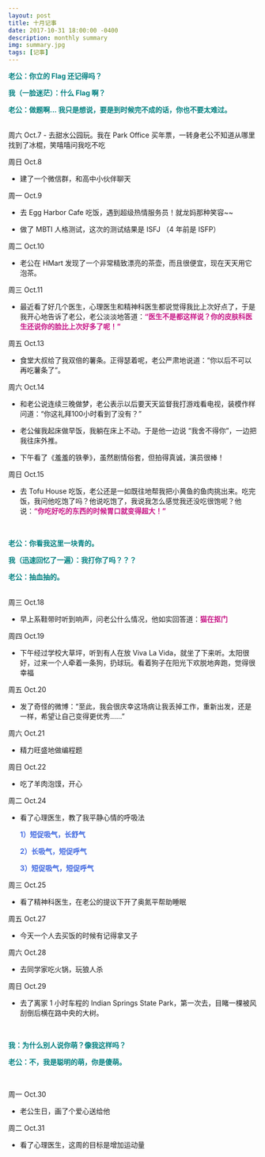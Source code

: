 ```yaml
---
layout: post
title: 十月记事
date: 2017-10-31 18:00:00 -0400
description: monthly summary
img: summary.jpg
tags: [记事]
---
```




<span style="color:teal">**老公：你立的 Flag 还记得吗？**</span>

<span style="color:teal">**我（一脸迷茫）：什么 Flag 啊？**</span>

<span style="color:teal">**老公：做题啊... 我只是想说，要是到时候完不成的话，你也不要太难过。**</span>



<br>
周六 Oct.7
- 去甜水公园玩。我在 Park Office 买年票，一转身老公不知道从哪里找到了冰棍，笑嘻嘻问我吃不吃

周日 Oct.8

- 建了一个微信群，和高中小伙伴聊天

周一 Oct.9
- 去 Egg Harbor Cafe 吃饭，遇到超级热情服务员！就龙妈那种笑容~~

- 做了 MBTI 人格测试，这次的测试结果是 ISFJ （4 年前是 ISFP）


周二 Oct.10

- 老公在 HMart 发现了一个非常精致漂亮的茶壶，而且很便宜，现在天天用它泡茶。

周三 Oct.11
- 最近看了好几个医生，心理医生和精神科医生都说觉得我比上次好点了，于是我开心地告诉了老公，老公淡淡地答道：<span style="color:MediumVioletRed">**“医生不是都这样说？你的皮肤科医生还说你的脸比上次好多了呢！”**</span> 

周五 Oct.13
- 食堂大叔给了我双倍的薯条。正得瑟着呢，老公严肃地说道：“你以后不可以再吃薯条了”。

周六 Oct.14
- 和老公说连续三晚做梦，老公表示以后要天天监督我打游戏看电视，装模作样问道：“你这礼拜100小时看到了没有？”

- 老公催我起床做早饭，我躺在床上不动。于是他一边说 “我舍不得你”，一边把我往床外推。

- 下午看了《羞羞的铁拳》，虽然剧情俗套，但拍得真诚，演员很棒！

周日 Oct.15
- 去 Tofu House 吃饭，老公还是一如既往地帮我把小黄鱼的鱼肉挑出来。吃完饭，我问他吃饱了吗？他说吃饱了，我说我怎么感觉我还没吃很饱呢？他说：<span style="color:MediumVioletRed">**“你吃好吃的东西的时候胃口就变得超大！”**</span> 





<br>

<span style="color:Teal">**老公：你看我这里一块青的。**</span>

<span style="color:Teal">**我（迅速回忆了一遍）：我打你了吗？？？**</span>

<span style="color:Teal">**老公：抽血抽的。**</span>




<br>
周三 Oct.18

- 早上系鞋带时听到响声，问老公什么情况，他如实回答道：<span style="color:MediumVioletRed">**猫在抠门**</span>

周四 Oct.19

- 下午经过学校大草坪，听到有人在放 Viva La Vida，就坐了下来听。太阳很好，过来一个人牵着一条狗，扔球玩。看着狗子在阳光下欢脱地奔跑，觉得很幸福

周五 Oct.20

- 发了奇怪的微博：“至此，我会很庆幸这场病让我丢掉工作，重新出发，还是一样，希望让自己变得更优秀…...”


周六 Oct.21
- 精力旺盛地做编程题

周日 Oct.22
- 吃了羊肉泡馍，开心

周二 Oct.24

- 看了心理医生，教了我平静心情的呼吸法

  <span style="color:RoyalBlue"> **1）短促吸气，长舒气**</span>

  <span style="color:RoyalBlue">**2）长吸气，短促呼气**</span>

  <span style="color:RoyalBlue">**3）短促吸气，短促呼气**</span>

周三 Oct.25

- 看了精神科医生，在老公的提议下开了奥氮平帮助睡眠

周五 Oct.27

- 今天一个人去买饭的时候有记得拿叉子

周六 Oct.28

- 去同学家吃火锅，玩狼人杀

周日 Oct.29

- 去了离家 1 小时车程的 Indian Springs State Park，第一次去，目睹一棵被风刮倒后横在路中央的大树。




<br>

<span style="color:Teal">**我：为什么别人说你萌？像我这样吗？**</span>

<span style="color:Teal">**老公：不，我是聪明的萌，你是傻萌。**</span>



<br>

周一 Oct.30

- 老公生日，画了个爱心送给他 

周二 Oct.31

- 看了心理医生，这周的目标是增加运动量

